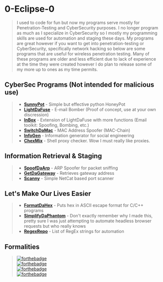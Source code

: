 # **0-Eclipse-0**
>I used to code for fun but now my programs serve mostly for Penetration-Testing
and CyberSecurity purposes. I no longer program as much as I specialize
in CyberSecurity so I mostly my programming skills are used for automation and staging
these days. My programs are great however if you want to get into penetration-testing
or CyberSecurity, specifically network hacking so below are some programs that
are useful for wireless penetration testing. Many of these programs are older and less
efficient due to lack of experience at the time they were created however I do plan to release 
some of my more up to ones as my time permits.

## CyberSec Programs (Not intended for malicious use)
>- [**SunnyPot**](https://github.com/0-Eclipse-0/SunnyPot) - Simple but effective python HoneyPot
>- [**LightDaFuse**](https://github.com/0-Eclipse-0/LightDaFuse) - E-mail Bomber (Proof of concept, use at your own discression)
>- [**InBox**](https://github.com/0-Eclipse-0/InBox) - Extension of LightDaFuse with more functions (Email toolkit: Spoofing, Bombing, etc.)
>- [**SwitchDaMac**](https://github.com/0-Eclipse-0/SwitchDaMac) - MAC Address Spoofer (MAC-Chain)
>- [**InfoGen**](https://github.com/0-Eclipse-0/InfoGen) - Information generator for social engineering
>- [**ChexMix**](https://github.com/0-Eclipse-0/ChexMix) - Shell proxy checker. Wow I must really like proxies.

## Information Retrieval & Staging
>- [**SpoofDaArp**](https://github.com/0-Eclipse-0/SpoofDaARP) - ARP Spoofer for packet sniffing
>- [**GetDaGateway**](https://github.com/0-Eclipse-0/GetDaGateway) - Retrieves gateway address
>- [**Scanny**](https://github.com/0-Eclipse-0/Scanny) - Simple NetCat based port scanner


## Let's Make Our Lives Easier
>- [**FormatDaHex**](https://github.com/0-Eclipse-0/FormatDaHex) - Puts hex in ASCII escape format for C/C++ programs
>- [**SimplifyDaPhantom**](https://github.com/0-Eclipse-0/SimplifyDaPhantom) - Don't exactly remember why I made this, pretty sure I was just attempting to automate headless browser requests but who really knows
>- [**RegexRepo**](https://github.com/0-Eclipse-0/RegexRepo) - List of RegEx strings for automation

## Formalities
> [![forthebadge](https://forthebadge.com/images/badges/powered-by-electricity.svg)](https://forthebadge.com)\
> [![forthebadge](https://forthebadge.com/images/badges/ages-18.svg)](https://forthebadge.com)\
> [![forthebadge](https://forthebadge.com/images/badges/it-works-why.svg)](https://forthebadge.com)\
> [![forthebadge](https://forthebadge.com/images/badges/works-on-my-machine.svg)](https://forthebadge.com)
